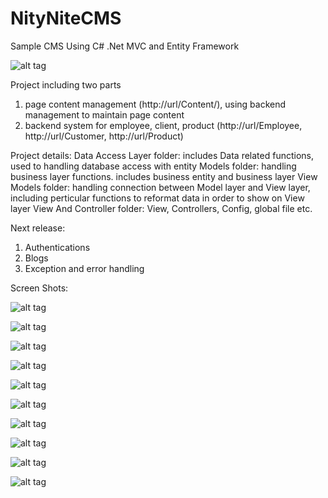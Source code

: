 # NityNiteCMS
Sample CMS Using C# .Net MVC and Entity Framework

![alt tag](https://cloud.githubusercontent.com/assets/26331976/23884101/1da7bbd4-0841-11e7-9a9c-28b9f71cef66.gif)

Project including two parts
1. page content management (http://url/Content/), using backend management to maintain page content
2. backend system for employee, client, product (http://url/Employee, http://url/Customer, http://url/Product)

Project details:
Data Access Layer folder: includes Data related functions, used to handling database access with entity
Models folder: handling business layer functions. includes business entity and business layer
View Models folder: handling connection between Model layer and View layer, including perticular functions to reformat data in order to show on View layer
View And Controller folder: View, Controllers, Config, global file etc.

Next release:
1. Authentications
2. Blogs
3. Exception and error handling

Screen Shots:

![alt tag](https://cloud.githubusercontent.com/assets/26331976/23883920/32c23e1e-0840-11e7-8371-37a18fe93e2c.jpg)

![alt tag](https://cloud.githubusercontent.com/assets/26331976/23883933/3ef2a570-0840-11e7-9a6e-8945763d0486.jpg)

![alt tag](https://cloud.githubusercontent.com/assets/26331976/23883937/41ec678e-0840-11e7-8a54-fa8b592a0e31.jpg)

![alt tag](https://cloud.githubusercontent.com/assets/26331976/23883944/4b550a4c-0840-11e7-8aa5-d2a1c6902c73.jpg)

![alt tag](https://cloud.githubusercontent.com/assets/26331976/23883954/53dba3f6-0840-11e7-8123-1d48c5ae24cd.jpg)

![alt tag](https://cloud.githubusercontent.com/assets/26331976/23883958/56781a22-0840-11e7-87e2-af4b96c2b211.jpg)

![alt tag](https://cloud.githubusercontent.com/assets/26331976/23883961/5826cada-0840-11e7-8501-c994d9793801.jpg)

![alt tag](https://cloud.githubusercontent.com/assets/26331976/23883966/5f16e064-0840-11e7-8fd7-6f7157ddf3a4.jpg)

![alt tag](https://cloud.githubusercontent.com/assets/26331976/23883968/613dd3ac-0840-11e7-9869-c3afeb7eb8aa.jpg)

![alt tag](https://cloud.githubusercontent.com/assets/26331976/23883968/613dd3ac-0840-11e7-9869-c3afeb7eb8aa.jpg)
